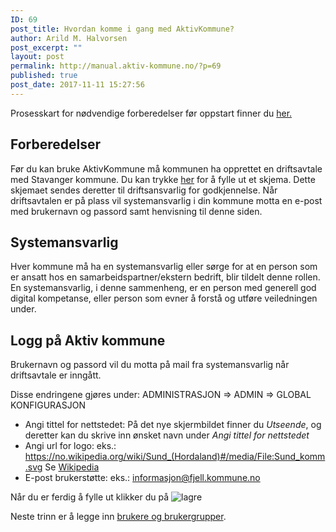 ```yaml
---
ID: 69
post_title: Hvordan komme i gang med AktivKommune?
author: Arild M. Halvorsen
post_excerpt: ""
layout: post
permalink: http://manual.aktiv-kommune.no/?p=69
published: true
post_date: 2017-11-11 15:27:56
---
```

Prosesskart for nødvendige forberedelser før oppstart finner du [her.](http://manual.aktiv-kommune.no/wp-content/uploads/2018/01/Aktivkommune-prosesskart-for-nødvendige-forberedelser-før-oppstart-PDF-1.pdf)

## Forberedelser
Før du kan bruke AktivKommune må kommunen ha opprettet en driftsavtale med Stavanger kommune. Du kan trykke [her](#) for å fylle ut et skjema. Dette skjemaet sendes deretter til driftsansvarlig for godkjennelse. Når driftsavtalen er på plass vil systemansvarlig i din kommune motta en e-post med brukernavn og passord samt henvisning til denne siden.

## Systemansvarlig
Hver kommune må ha en systemansvarlig eller sørge for at en person som er ansatt hos en samarbeidspartner/ekstern bedrift, blir tildelt denne rollen. En systemansvarlig, i denne sammenheng, er en person med generell god digital kompetanse, eller person som evner å forstå og utføre veiledningen under.

## Logg på Aktiv kommune
Brukernavn og passord vil du motta på mail fra systemansvarlig når driftsavtale er inngått. 

Disse endringene gjøres under: 
 ADMINISTRASJON => ADMIN => GLOBAL KONFIGURASJON 
- Angi tittel for nettstedet:
På det nye skjermbildet finner du *Utseende*, og deretter kan du skrive inn ønsket navn under *Angi tittel for nettstedet*
- Angi url for logo: 
eks.: https://no.wikipedia.org/wiki/Sund_(Hordaland)#/media/File:Sund_komm.svg
Se [Wikipedia](https://no.wikipedia.org/wiki/Wikipedia:V%C3%A5pengalleri/Kommunev%C3%A5pen) 
- E-post brukerstøtte:
	eks.: informasjon@fjell.kommune.no

Når du er ferdig å fylle ut klikker du på 
![lagre](http://manual.aktiv-kommune.no/wp-content/uploads/2018/01/lagre3.png)

Neste trinn er å legge inn [brukere og brukergrupper](https://manual.aktiv-kommune.no/?p=267).